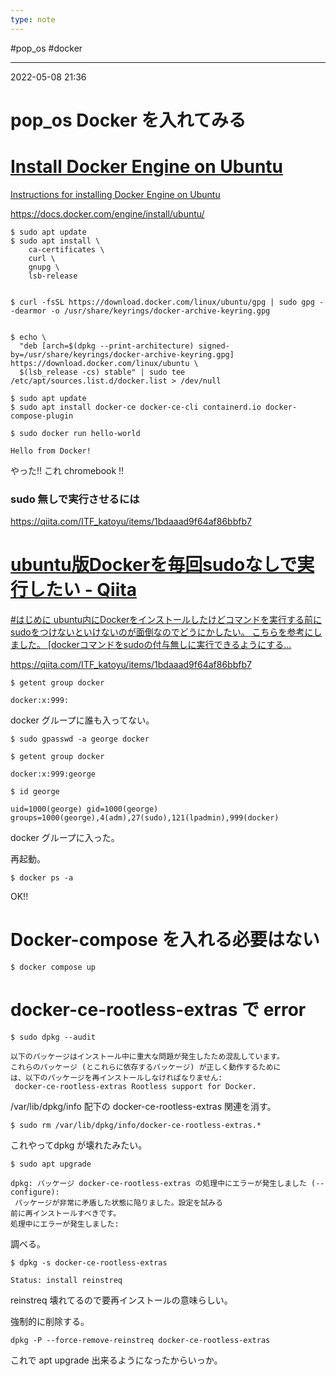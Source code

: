 ```yaml
---
type: note
---
```


#pop_os #docker

---
2022-05-08  21:36

# pop_os  Docker を入れてみる


<div class="rich-link-card-container"><a class="rich-link-card" href="https://docs.docker.com/engine/install/ubuntu/" target="_blank">
	<div class="rich-link-image-container">
		<div class="rich-link-image" style="background-image: url('https://docs.docker.com/images/docs@2x.png')">
	</div>
	</div>
	<div class="rich-link-card-text">
		<h1 class="rich-link-card-title">Install Docker Engine on Ubuntu</h1>
		<p class="rich-link-card-description">
		Instructions for installing Docker Engine on Ubuntu
		</p>
		<p class="rich-link-href">
		https://docs.docker.com/engine/install/ubuntu/
		</p>
	</div>
</a></div>



```shell
$ sudo apt update
$ sudo apt install \
    ca-certificates \
    curl \
    gnupg \
    lsb-release


$ curl -fsSL https://download.docker.com/linux/ubuntu/gpg | sudo gpg --dearmor -o /usr/share/keyrings/docker-archive-keyring.gpg


$ echo \
  "deb [arch=$(dpkg --print-architecture) signed-by=/usr/share/keyrings/docker-archive-keyring.gpg] https://download.docker.com/linux/ubuntu \
  $(lsb_release -cs) stable" | sudo tee /etc/apt/sources.list.d/docker.list > /dev/null
```

```shell
$ sudo apt update
$ sudo apt install docker-ce docker-ce-cli containerd.io docker-compose-plugin

$ sudo docker run hello-world

Hello from Docker!
```

やった!! 
これ chromebook !!

### sudo 無しで実行させるには

https://qiita.com/ITF_katoyu/items/1bdaaad9f64af86bbfb7
<div class="rich-link-card-container"><a class="rich-link-card" href="https://qiita.com/ITF_katoyu/items/1bdaaad9f64af86bbfb7" target="_blank">
	<div class="rich-link-image-container">
		<div class="rich-link-image" style="background-image: url('https://qiita-user-contents.imgix.net/https%3A%2F%2Fcdn.qiita.com%2Fassets%2Fpublic%2Farticle-ogp-background-9f5428127621718a910c8b63951390ad.png?ixlib=rb-4.0.0&w=1200&mark64=aHR0cHM6Ly9xaWl0YS11c2VyLWNvbnRlbnRzLmltZ2l4Lm5ldC9-dGV4dD9peGxpYj1yYi00LjAuMCZ3PTkxNiZ0eHQ9dWJ1bnR1JUU3JTg5JTg4RG9ja2VyJUUzJTgyJTkyJUU2JUFGJThFJUU1JTlCJTlFc3VkbyVFMyU4MSVBQSVFMyU4MSU5NyVFMyU4MSVBNyVFNSVBRSU5RiVFOCVBMSU4QyVFMyU4MSU5NyVFMyU4MSU5RiVFMyU4MSU4NCZ0eHQtY29sb3I9JTIzMjEyMTIxJnR4dC1mb250PUhpcmFnaW5vJTIwU2FucyUyMFc2JnR4dC1zaXplPTU2JnR4dC1jbGlwPWVsbGlwc2lzJnR4dC1hbGlnbj1sZWZ0JTJDdG9wJnM9NTUxMWY4MzYyYmM1OTNmMTA3NDBiNDkwZWVmZjk3M2Y&mark-x=142&mark-y=112&blend64=aHR0cHM6Ly9xaWl0YS11c2VyLWNvbnRlbnRzLmltZ2l4Lm5ldC9-dGV4dD9peGxpYj1yYi00LjAuMCZ3PTYxNiZ0eHQ9JTQwSVRGX2thdG95dSZ0eHQtY29sb3I9JTIzMjEyMTIxJnR4dC1mb250PUhpcmFnaW5vJTIwU2FucyUyMFc2JnR4dC1zaXplPTM2JnR4dC1hbGlnbj1sZWZ0JTJDdG9wJnM9NzQ1MTU4NDYwYjI0MTE0NzRjMjVkM2MyNWQ3NzRlNjE&blend-x=142&blend-y=491&blend-mode=normal&s=b29bcc4e8bbb3e70b3d2ce2cdff550fb')">
	</div>
	</div>
	<div class="rich-link-card-text">
		<h1 class="rich-link-card-title">ubuntu版Dockerを毎回sudoなしで実行したい - Qiita</h1>
		<p class="rich-link-card-description">
		#はじめに ubuntu内にDockerをインストールしたけどコマンドを実行する前にsudoをつけないといけないのが面倒なのでどうにかしたい。 こちらを参考にしました。 [dockerコマンドをsudoの付与無しに実行できるようにする...
		</p>
		<p class="rich-link-href">
		https://qiita.com/ITF_katoyu/items/1bdaaad9f64af86bbfb7
		</p>
	</div>
</a></div>


```shell
$ getent group docker

docker:x:999:
```

docker グループに誰も入ってない。

```shell
$ sudo gpasswd -a george docker

$ getent group docker

docker:x:999:george

$ id george

uid=1000(george) gid=1000(george) groups=1000(george),4(adm),27(sudo),121(lpadmin),999(docker)
```

docker グループに入った。

再起動。

```shell
$ docker ps -a

```

OK!!

# Docker-compose を入れる必要はない

```shell
$ docker compose up
```




# docker-ce-rootless-extras で error

```shell
$ sudo dpkg --audit

以下のパッケージはインストール中に重大な問題が発生したため混乱しています。
これらのパッケージ (とこれらに依存するパッケージ) が正しく動作するために
は、以下のパッケージを再インストールしなければなりません:
 docker-ce-rootless-extras Rootless support for Docker.

```

/var/lib/dpkg/info 配下の docker-ce-rootless-extras 関連を消す。

```shell
$ sudo rm /var/lib/dpkg/info/docker-ce-rootless-extras.*
```

これやってdpkg が壊れたみたい。

```
$ sudo apt upgrade

dpkg: パッケージ docker-ce-rootless-extras の処理中にエラーが発生しました (--configure):
 パッケージが非常に矛盾した状態に陥りました。設定を試みる
前に再インストールすべきです。
処理中にエラーが発生しました:

```

調べる。
```shell
$ dpkg -s docker-ce-rootless-extras

Status: install reinstreq
```

reinstreq 壊れてるので要再インストールの意味らしい。

強制的に削除する。

```shell
dpkg -P --force-remove-reinstreq docker-ce-rootless-extras
```

これで apt upgrade 出来るようになったからいっか。
